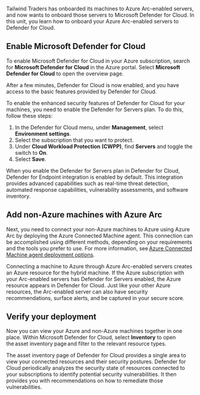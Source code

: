 Tailwind Traders has onboarded its machines to Azure Arc-enabled servers, and now wants to onboard those servers to Microsoft Defender for Cloud. In this unit, you learn how to onboard your Azure Arc-enabled servers to Defender for Cloud.

## Enable Microsoft Defender for Cloud

To enable Microsoft Defender for Cloud in your Azure subscription, search for **Microsoft Defender for Cloud** in the Azure portal. Select **Microsoft Defender for Cloud** to open the overview page.

After a few minutes, Defender for Cloud is now enabled, and you have access to the basic features provided by Defender for Cloud.

To enable the enhanced security features of Defender for Cloud for your machines, you need to enable the Defender for Servers plan. To do this, follow these steps:

1. In the Defender for Cloud menu, under **Management**, select **Environment settings**.
1. Select the subscription that you want to protect.
1. Under **Cloud Workload Protection (CWPP)**, find **Servers** and toggle the switch to **On**.
1. Select **Save**.

When you enable the Defender for Servers plan in Defender for Cloud, Defender for Endpoint integration is enabled by default. This integration provides advanced capabilities such as real-time threat detection, automated response capabilities, vulnerability assessments, and software inventory.

## Add non-Azure machines with Azure Arc

Next, you need to connect your non-Azure machines to Azure using Azure Arc by deploying the Azure Connected Machine agent. This connection can be accomplished using different methods, depending on your requirements and the tools you prefer to use. For more information, see [Azure Connected Machine agent deployment options](/azure/azure-arc/servers/deployment-options).

Connecting a machine to Azure through Azure Arc-enabled servers creates an Azure resource for the hybrid machine. If the Azure subscription with your Arc-enabled servers has Defender for Servers enabled, the Azure resource appears in Defender for Cloud. Just like your other Azure resources, the Arc-enabled server can also have security recommendations, surface alerts, and be captured in your secure score.

## Verify your deployment

Now you can view your Azure and non-Azure machines together in one place. Within Microsoft Defender for Cloud, select **Inventory** to open the asset inventory page and filter to the relevant resource types.

The asset inventory page of Defender for Cloud provides a single area to view your connected resources and their security postures. Defender for Cloud periodically analyzes the security state of resources connected to your subscriptions to identify potential security vulnerabilities. It then provides you with recommendations on how to remediate those vulnerabilities.
